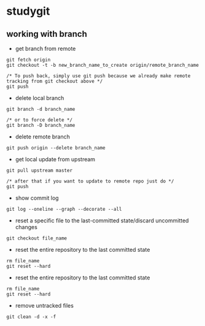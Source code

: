 # studygit

## working with branch
* get branch from remote
```
git fetch origin
git checkout -t -b new_branch_name_to_create origin/remote_branch_name

/* To push back, simply use git push because we already make remote tracking from git checkout above */
git push
```
* delete local branch
```
git branch -d branch_name

/* or to force delete */
git branch -D branch_name
```
* delete remote branch
```
git push origin --delete branch_name
```
* get local update from upstream
```
git pull upstream master

/* after that if you want to update to remote repo just do */
git push
```
* show commit log
```
git log --oneline --graph --decorate --all
```
* reset a specific file to the last-committed state/discard uncommitted changes
```
git checkout file_name
```
* reset the entire repository to the last committed state
```
rm file_name
git reset --hard
```
* reset the entire repository to the last committed state
```
rm file_name
git reset --hard
```
* remove untracked files
```
git clean -d -x -f
```




